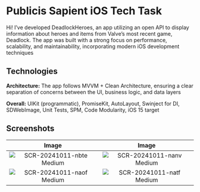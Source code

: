 # Publicis Sapient iOS Tech Task

Hi! I’ve developed DeadlockHeroes, an app utilizing an open API to display information about heroes and items from Valve’s most recent game, Deadlock. The app was built with a strong focus on performance, scalability, and maintainability, incorporating modern iOS development techniques


## Technologies

**Architecture:** The app follows MVVM + Clean Architecture, ensuring a clear separation of concerns between the UI, business logic, and data layers

**Overall:** UIKit (programmatic), PromiseKit, AutoLayout, Swinject for DI, SDWebImage, Unit Tests, SPM, Code Modularity, iOS 15 target


## Screenshots
|Image|Image|
|:-:|:-:|
|![SCR-20241011-nbte Medium](https://github.com/user-attachments/assets/280760c5-b372-4fb3-9fcf-94e3df7c5a46)|![SCR-20241011-nanv Medium](https://github.com/user-attachments/assets/37140b1d-8c1c-4537-ae47-7da167bafb27)|
|![SCR-20241011-naof Medium](https://github.com/user-attachments/assets/ea158013-fc9d-4567-8a87-82f7336a15d5)|![SCR-20241011-natf Medium](https://github.com/user-attachments/assets/ddda71cf-d638-4ba7-b0d1-0dcf01fb860f)|

